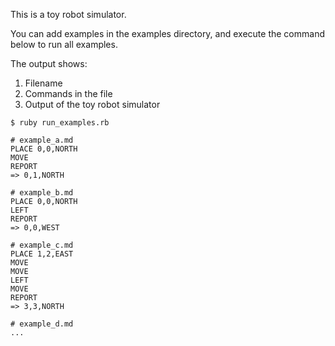 This is a toy robot simulator.

You can add examples in the examples directory, and execute the command below to run all examples.

The output shows:
1. Filename
2. Commands in the file
3. Output of the toy robot simulator

```
$ ruby run_examples.rb

# example_a.md
PLACE 0,0,NORTH
MOVE
REPORT
=> 0,1,NORTH

# example_b.md
PLACE 0,0,NORTH
LEFT
REPORT
=> 0,0,WEST

# example_c.md
PLACE 1,2,EAST
MOVE
MOVE
LEFT
MOVE
REPORT
=> 3,3,NORTH

# example_d.md
...
```
